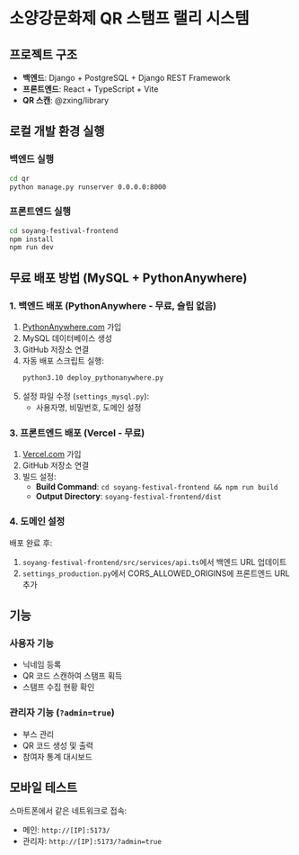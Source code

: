# 소양강문화제 QR 스탬프 랠리 시스템

## 프로젝트 구조
- **백엔드**: Django + PostgreSQL + Django REST Framework
- **프론트엔드**: React + TypeScript + Vite
- **QR 스캔**: @zxing/library

## 로컬 개발 환경 실행

### 백엔드 실행
```bash
cd qr
python manage.py runserver 0.0.0.0:8000
```

### 프론트엔드 실행  
```bash
cd soyang-festival-frontend
npm install
npm run dev
```

## 무료 배포 방법 (MySQL + PythonAnywhere)

### 1. 백엔드 배포 (PythonAnywhere - 무료, 슬립 없음)
1. [PythonAnywhere.com](https://www.pythonanywhere.com) 가입
2. MySQL 데이터베이스 생성
3. GitHub 저장소 연결
4. 자동 배포 스크립트 실행:
   ```bash
   python3.10 deploy_pythonanywhere.py
   ```
5. 설정 파일 수정 (`settings_mysql.py`):
   - 사용자명, 비밀번호, 도메인 설정

### 3. 프론트엔드 배포 (Vercel - 무료)
1. [Vercel.com](https://vercel.com) 가입  
2. GitHub 저장소 연결
3. 빌드 설정:
   - **Build Command**: `cd soyang-festival-frontend && npm run build`
   - **Output Directory**: `soyang-festival-frontend/dist`

### 4. 도메인 설정
배포 완료 후:
1. `soyang-festival-frontend/src/services/api.ts`에서 백엔드 URL 업데이트
2. `settings_production.py`에서 CORS_ALLOWED_ORIGINS에 프론트엔드 URL 추가

## 기능

### 사용자 기능
- 닉네임 등록
- QR 코드 스캔하여 스탬프 획득
- 스탬프 수집 현황 확인

### 관리자 기능 (`?admin=true`)
- 부스 관리
- QR 코드 생성 및 출력
- 참여자 통계 대시보드

## 모바일 테스트
스마트폰에서 같은 네트워크로 접속:
- 메인: `http://[IP]:5173/`
- 관리자: `http://[IP]:5173/?admin=true`
